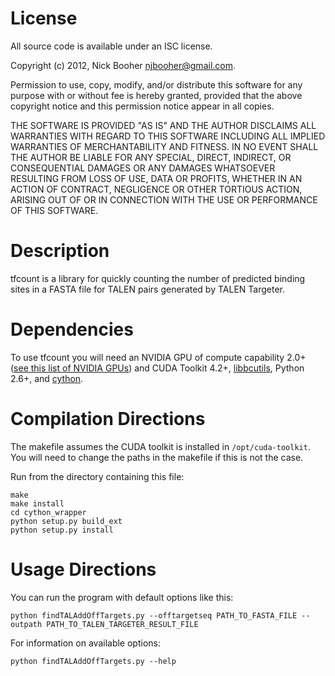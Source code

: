 # License

All source code is available under an ISC license.

Copyright (c) 2012, Nick Booher <njbooher@gmail.com>.

Permission to use, copy, modify, and/or distribute this software for any
purpose with or without fee is hereby granted, provided that the above
copyright notice and this permission notice appear in all copies.

THE SOFTWARE IS PROVIDED "AS IS" AND THE AUTHOR DISCLAIMS ALL WARRANTIES
WITH REGARD TO THIS SOFTWARE INCLUDING ALL IMPLIED WARRANTIES OF
MERCHANTABILITY AND FITNESS. IN NO EVENT SHALL THE AUTHOR BE LIABLE FOR
ANY SPECIAL, DIRECT, INDIRECT, OR CONSEQUENTIAL DAMAGES OR ANY DAMAGES
WHATSOEVER RESULTING FROM LOSS OF USE, DATA OR PROFITS, WHETHER IN AN
ACTION OF CONTRACT, NEGLIGENCE OR OTHER TORTIOUS ACTION, ARISING OUT OF
OR IN CONNECTION WITH THE USE OR PERFORMANCE OF THIS SOFTWARE.

# Description

tfcount is a library for quickly counting the number of predicted binding sites in a FASTA file for TALEN pairs generated by TALEN Targeter.

# Dependencies

To use tfcount you will need an NVIDIA GPU of compute capability 2.0+ ([see this list of NVIDIA GPUs](https://developer.nvidia.com/cuda-gpus)) and CUDA Toolkit 4.2+, [libbcutils](https://github.com/boglab/cutils), Python 2.6+, and [cython](http://pypi.python.org/pypi/Cython).

# Compilation Directions

The makefile assumes the CUDA toolkit is installed in `/opt/cuda-toolkit`. You will need to change the paths in the makefile if this is not the case.

Run from the directory containing this file:
```
make
make install
cd cython_wrapper
python setup.py build_ext
python setup.py install
```

# Usage Directions

You can run the program with default options like this:
```
python findTALAddOffTargets.py --offtargetseq PATH_TO_FASTA_FILE --outpath PATH_TO_TALEN_TARGETER_RESULT_FILE
```
For information on available options:
```
python findTALAddOffTargets.py --help
```
